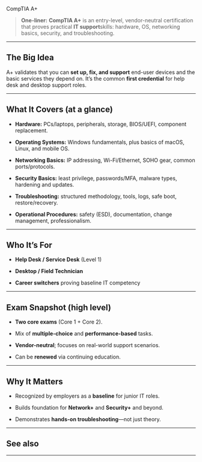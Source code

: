 CompTIA A+

> **One-liner:** **CompTIA A+** is an entry-level, vendor-neutral certification that proves practical **IT support**skills: hardware, OS, networking basics, security, and troubleshooting. 

---

## The Big Idea

A+ validates that you can **set up, fix, and support** end-user devices and the basic services they depend on. It’s the common **first credential** for help desk and desktop support roles.

---

## What It Covers (at a glance)

- **Hardware:** PCs/laptops, peripherals, storage, BIOS/UEFI, component replacement.
    
- **Operating Systems:** Windows fundamentals, plus basics of macOS, Linux, and mobile OS.
    
- **Networking Basics:** IP addressing, Wi-Fi/Ethernet, SOHO gear, common ports/protocols.
    
- **Security Basics:** least privilege, passwords/MFA, malware types, hardening and updates.
    
- **Troubleshooting:** structured methodology, tools, logs, safe boot, restore/recovery.
    
- **Operational Procedures:** safety (ESD), documentation, change management, professionalism.
    

---

## Who It’s For

- **Help Desk / Service Desk** (Level 1)
    
- **Desktop / Field Technician**
    
- **Career switchers** proving baseline IT competency
    

---

## Exam Snapshot (high level)

- **Two core exams** (Core 1 + Core 2).
    
- Mix of **multiple-choice** and **performance-based** tasks.
    
- **Vendor-neutral**; focuses on real-world support scenarios.
    
- Can be **renewed** via continuing education.
    

---

## Why It Matters

- Recognized by employers as a **baseline** for junior IT roles.
    
- Builds foundation for **Network+** and **Security+** and beyond.
    
- Demonstrates **hands-on troubleshooting**—not just theory.
    

---

## See also 

    

---